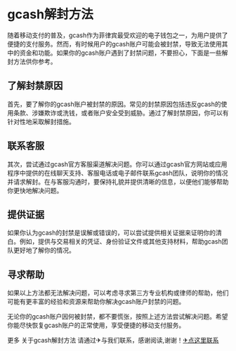 # gcash解封方法

随着移动支付的普及，gcash作为菲律宾最受欢迎的电子钱包之一，为用户提供了便捷的支付服务。然而，有时候用户的gcash账户可能会被封禁，导致无法使用其中的资金和功能。如果你的gcash账户遇到了封禁问题，不要担心，下面是一些解封方法供你参考。

## 了解封禁原因
首先，要了解你的gcash账户被封禁的原因。常见的封禁原因包括违反gcash的使用条款、涉嫌欺诈或洗钱，或者账户安全受到威胁。通过了解封禁原因，你可以有针对性地采取解封措施。

## 联系客服
其次，尝试通过gcash官方客服渠道解决问题。你可以通过gcash官方网站或应用程序中提供的在线聊天支持、客服电话或电子邮件联系gcash团队，说明你的情况并请求解封。在与客服沟通时，要保持礼貌并提供清晰的信息，以便他们能够帮助你更快地解决问题。

## 提供证据
如果你认为gcash的封禁是误解或错误的，可以尝试提供相关证据来证明你的清白。例如，提供与交易相关的凭证、身份验证文件或其他支持材料，帮助gcash团队更好地了解你的情况。

## 寻求帮助
如果以上方法都无法解决问题，可以考虑寻求第三方专业机构或律师的帮助，他们可能有更丰富的经验和资源来帮助你解决gcash账户封禁的问题。

无论你的gcash账户因何被封禁，都不要慌张，按照上述方法尝试解决问题。希望你能尽快恢复gcash账户的正常使用，享受便捷的移动支付服务。

更多 关于gcash解封方法 请通过✈与我们联系，感谢阅读,谢谢！[✈点这里联系](https://w.k02.cc)